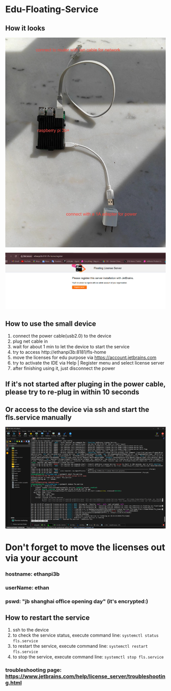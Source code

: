 # Edu-Floating-Service

## How it looks

![img.png](resources/looks.png)

![img.png](resources/browser.png)

## How to use the small device

1. connect the power cable(usb2.0) to the device
2. plug net cable in
3. wait for about 1 min to let the device to start the service
4. try to access http://ethanpi3b:8181/fls-home
5. move the licenses for edu purpose via https://account.jetbrains.com
6. try to activate the IDE via Help | Register menu and select license server
7. after finishing using it, just disconnect the power

## If it's not started after pluging in the power cable, please try to re-plug in within 10 seconds
## Or access to the device via ssh and start the fls.service manually

![img.png](resources/img.png)

# Don't forget to move the licenses out via your account

### hostname: ethanpi3b
### userName: ethan
### pswd: "jb shanghai office opening day" (it's encrypted:)

## How to restart the service

1. ssh to the device
2. to check the service status, execute command line: `systemctl status fls.service`
3. to restart the service, execute command line: `systemctl restart fls.service`
4. to stop the service, execute command line: `systemctl stop fls.service`

### troubleshooting page: https://www.jetbrains.com/help/license_server/troubleshooting.html
